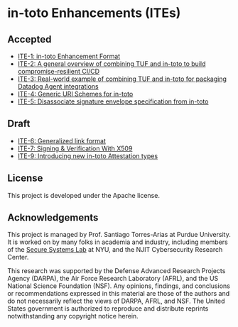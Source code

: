 # in-toto Enhancements (ITEs)

## Accepted

* [ITE-1: in-toto Enhancement Format](ITE/1/README.adoc)
* [ITE-2: A general overview of combining TUF and in-toto to build compromise-resilient CI/CD](ITE/2/README.adoc)
* [ITE-3: Real-world example of combining TUF and in-toto for packaging Datadog Agent integrations](ITE/3/README.adoc)
* [ITE-4: Generic URI Schemes for in-toto](ITE/4/README.adoc)
* [ITE-5: Disassociate signature envelope specification from in-toto](ITE/5/README.adoc)

## Draft

* [ITE-6: Generalized link format](ITE/6/README.md)
* [ITE-7: Signing & Verification With X509](ITE/7/README.adoc)
* [ITE-9: Introducing new in-toto Attestation types](ITE/9/README.adoc)

## License

This project is developed under the Apache license.

## Acknowledgements

This project is managed by Prof. Santiago Torres-Arias at Purdue University.
It is worked on by many folks in academia and industry, including members of 
the [Secure Systems Lab](https://ssl.engineering.nyu.edu/) at NYU, and the NJIT
Cybersecurity Research Center.

This research was supported by the Defense Advanced Research Projects Agency
(DARPA), the Air Force Research Laboratory (AFRL), and the US National Science
Foundation (NSF). Any opinions, findings, and conclusions or recommendations
expressed in this material are those of the authors and do not necessarily
reflect the views of DARPA, AFRL, and NSF. The United States government is
authorized to reproduce and distribute reprints notwithstanding any copyright
notice herein.
